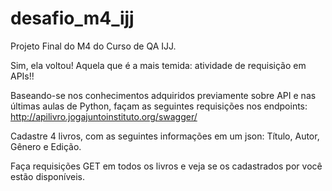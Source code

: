 # desafio_m4_ijj
Projeto Final do M4 do Curso de QA IJJ.

Sim, ela voltou! Aquela que é a mais temida: atividade de requisição em APIs!!

Baseando-se nos conhecimentos adquiridos previamente sobre API e nas últimas aulas de  Python, façam as seguintes requisições nos endpoints:
http://apilivro.jogajuntoinstituto.org/swagger/


Cadastre 4 livros, com as seguintes informações em um json: 
Título, Autor, Gênero e Edição.

Faça requisições GET em todos os livros e veja se os cadastrados por você estão disponíveis.
